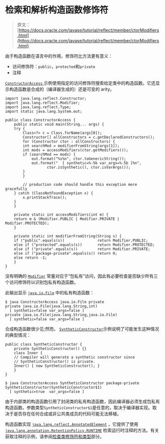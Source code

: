 # 检索和解析构造函数修饰符

> 原文： [https://docs.oracle.com/javase/tutorial/reflect/member/ctorModifiers.html](https://docs.oracle.com/javase/tutorial/reflect/member/ctorModifiers.html)

由于构造函数在语言中的作用，修饰符比方法更有意义：

*   访问修饰符：`public`，`protected`和`private`
*   注释

[``ConstructorAccess`` ](example/ConstructorAccess.java)示例使用指定的访问修饰符搜索给定类中的构造函数。它还显示构造函数是合成的（编译器生成的）还是可变的 arity。

```
import java.lang.reflect.Constructor;
import java.lang.reflect.Modifier;
import java.lang.reflect.Type;
import static java.lang.System.out;

public class ConstructorAccess {
    public static void main(String... args) {
	try {
	    Class<?> c = Class.forName(args[0]);
	    Constructor[] allConstructors = c.getDeclaredConstructors();
	    for (Constructor ctor : allConstructors) {
		int searchMod = modifierFromString(args[1]);
		int mods = accessModifiers(ctor.getModifiers());
		if (searchMod == mods) {
		    out.format("%s%n", ctor.toGenericString());
		    out.format("  [ synthetic=%-5b var_args=%-5b ]%n",
			       ctor.isSynthetic(), ctor.isVarArgs());
		}
	    }

        // production code should handle this exception more gracefully
	} catch (ClassNotFoundException x) {
	    x.printStackTrace();
	}
    }

    private static int accessModifiers(int m) {
	return m & (Modifier.PUBLIC | Modifier.PRIVATE | Modifier.PROTECTED);
    }

    private static int modifierFromString(String s) {
	if ("public".equals(s))               return Modifier.PUBLIC;
	else if ("protected".equals(s))       return Modifier.PROTECTED;
	else if ("private".equals(s))         return Modifier.PRIVATE;
	else if ("package-private".equals(s)) return 0;
	else return -1;
    }
}

```

没有明确的 [`Modifier`](https://docs.oracle.com/javase/8/docs/api/java/lang/reflect/Modifier.html) 常量对应于“包私有”访问，因此有必要检查是否缺少所有三个访问修饰符以识别包私有构造函数。

此输出显示 [`java.io.File`](https://docs.oracle.com/javase/8/docs/api/java/io/File.html) 中的私有构造函数：

```
$ java ConstructorAccess java.io.File private
private java.io.File(java.lang.String,int)
  [ synthetic=false var_args=false ]
private java.io.File(java.lang.String,java.io.File)
  [ synthetic=false var_args=false ]

```

合成构造函数很少见;然而， [``SyntheticConstructor``](example/SyntheticConstructor.java)示例说明了可能发生这种情况的典型情况：

```
public class SyntheticConstructor {
    private SyntheticConstructor() {}
    class Inner {
	// Compiler will generate a synthetic constructor since
	// SyntheticConstructor() is private.
	Inner() { new SyntheticConstructor(); }
    }
}

```

```
$ java ConstructorAccess SyntheticConstructor package-private
SyntheticConstructor(SyntheticConstructor$1)
  [ synthetic=true  var_args=false ]

```

由于内部类的构造函数引用了封闭类的私有构造函数，因此编译器必须生成包私有构造函数。参数类型`SyntheticConstructor$1`是任意的，取决于编译器实现。取决于是否存在任何合成或非公共类成员的代码可能无法移植。

构造函数实现 [`java.lang.reflect.AnnotatedElement`](https://docs.oracle.com/javase/8/docs/api/java/lang/reflect/AnnotatedElement.html) ，它提供了使用 [`java.lang.annotation.RetentionPolicy.RUNTIME`](https://docs.oracle.com/javase/8/docs/api/java/lang/annotation/RetentionPolicy.html#RUNTIME) 检索运行时注释的方法。有关获取注释的示例，请参阅[检查类修饰符和类型](../class/classModifiers.html)部分。